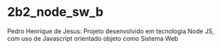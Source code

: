 # 2b2_node_sw_b
Pedro Henrique de Jesus: Projeto desenvolvido em tecnologia Node JS, com uso de Javascript orientado objeto como Sistema Web
